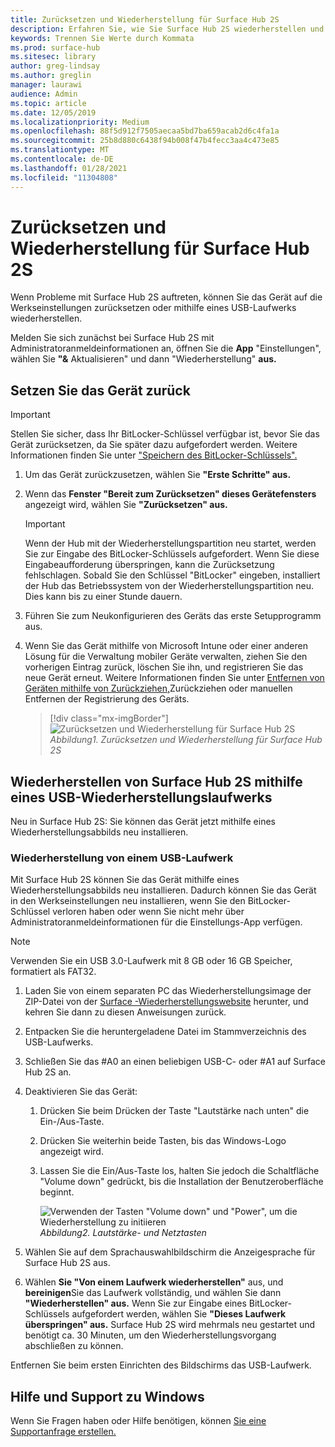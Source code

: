 ```yaml
---
title: Zurücksetzen und Wiederherstellung für Surface Hub 2S
description: Erfahren Sie, wie Sie Surface Hub 2S wiederherstellen und zurücksetzen.
keywords: Trennen Sie Werte durch Kommata
ms.prod: surface-hub
ms.sitesec: library
author: greg-lindsay
ms.author: greglin
manager: laurawi
audience: Admin
ms.topic: article
ms.date: 12/05/2019
ms.localizationpriority: Medium
ms.openlocfilehash: 88f5d912f7505aecaa5bd7ba659acab2d6c4fa1a
ms.sourcegitcommit: 25b8d880c6438f94b008f47b4fecc3aa4c473e85
ms.translationtype: MT
ms.contentlocale: de-DE
ms.lasthandoff: 01/28/2021
ms.locfileid: "11304808"
---
```

# Zurücksetzen und Wiederherstellung für Surface Hub 2S

Wenn Probleme mit Surface Hub 2S auftreten, können Sie das Gerät auf die Werkseinstellungen zurücksetzen oder mithilfe eines USB-Laufwerks wiederherstellen.

Melden Sie sich zunächst bei Surface Hub 2S mit Administratoranmeldeinformationen an, öffnen Sie die **App** "Einstellungen", wählen Sie **"&** Aktualisieren" und dann "Wiederherstellung" **aus.**

## Setzen Sie das Gerät zurück

   > [!IMPORTANT]
   > Stellen Sie sicher, dass Ihr BitLocker-Schlüssel verfügbar ist, bevor Sie das Gerät zurücksetzen, da Sie später dazu aufgefordert werden. Weitere Informationen finden Sie unter ["Speichern des BitLocker-Schlüssels".](save-bitlocker-key-surface-hub.md)

1. Um das Gerät zurückzusetzen, wählen Sie **"Erste Schritte" aus.**

2. Wenn das **Fenster "Bereit zum Zurücksetzen" dieses Gerätefensters** angezeigt wird, wählen Sie **"Zurücksetzen" aus.** 
  
   > [!IMPORTANT]
   > Wenn der Hub mit der Wiederherstellungspartition neu startet, werden Sie zur Eingabe des BitLocker-Schlüssels aufgefordert. Wenn Sie diese Eingabeaufforderung überspringen, kann die Zurücksetzung fehlschlagen. Sobald Sie den Schlüssel "BitLocker" eingeben, installiert der Hub das Betriebssystem von der Wiederherstellungspartition neu. Dies kann bis zu einer Stunde dauern.
  
3. Führen Sie zum Neukonfigurieren des Geräts das erste Setupprogramm aus.

4. Wenn Sie das Gerät mithilfe von Microsoft Intune oder einer anderen Lösung für die Verwaltung mobiler Geräte verwalten, ziehen Sie den vorherigen Eintrag zurück, löschen Sie ihn, und registrieren Sie das neue Gerät erneut. Weitere Informationen finden Sie unter [Entfernen von Geräten mithilfe von Zurückziehen,](https://docs.microsoft.com/intune/devices-wipe)Zurückziehen oder manuellen Entfernen der Registrierung des Geräts.

   > [!div class="mx-imgBorder"]
   > ![*Zurücksetzen und Wiederherstellung für Surface Hub 2S*](images/sh2-reset.png)
   <br/>*Abbildung1. Zurücksetzen und Wiederherstellung für Surface Hub 2S* 

## Wiederherstellen von Surface Hub 2S mithilfe eines USB-Wiederherstellungslaufwerks

Neu in Surface Hub 2S: Sie können das Gerät jetzt mithilfe eines Wiederherstellungsabbilds neu installieren.

### Wiederherstellung von einem USB-Laufwerk

Mit Surface Hub 2S können Sie das Gerät mithilfe eines Wiederherstellungsabbilds neu installieren. Dadurch können Sie das Gerät in den Werkseinstellungen neu installieren, wenn Sie den BitLocker-Schlüssel verloren haben oder wenn Sie nicht mehr über Administratoranmeldeinformationen für die Einstellungs-App verfügen.

>[!NOTE]
>Verwenden Sie ein USB 3.0-Laufwerk mit 8 GB oder 16 GB Speicher, formatiert als FAT32.

1. Laden Sie von einem separaten PC das Wiederherstellungsimage der ZIP-Datei von der [Surface -Wiederherstellungswebsite](https://support.microsoft.com/surfacerecoveryimage?devicetype=surfacehub2s) herunter, und kehren Sie dann zu diesen Anweisungen zurück. 

1. Entpacken Sie die heruntergeladene Datei im Stammverzeichnis des USB-Laufwerks.  

1. Schließen Sie das #A0 an einen beliebigen USB-C- oder #A1 auf Surface Hub 2S an.

1. Deaktivieren Sie das Gerät:

   1. Drücken Sie beim Drücken der Taste "Lautstärke nach unten" die Ein-/Aus-Taste.
   1. Drücken Sie weiterhin beide Tasten, bis das Windows-Logo angezeigt wird.
   1. Lassen Sie die Ein/Aus-Taste los, halten Sie jedoch die Schaltfläche "Volume down" gedrückt, bis die Installation der Benutzeroberfläche beginnt.

      ![*Verwenden der Tasten "Volume down" und "Power", um die Wiederherstellung zu initiieren*](images/sh2-keypad.png)
      <br>*Abbildung2. Lautstärke- und Netztasten*

1. Wählen Sie auf dem Sprachauswahlbildschirm die Anzeigesprache für Surface Hub 2S aus.

1. Wählen **Sie "Von einem Laufwerk wiederherstellen"** aus, und **bereinigen**Sie das Laufwerk vollständig, und wählen Sie dann **"Wiederherstellen" aus.** Wenn Sie zur Eingabe eines BitLocker-Schlüssels aufgefordert werden, wählen Sie **"Dieses Laufwerk überspringen" aus.** Surface Hub 2S wird mehrmals neu gestartet und benötigt ca. 30 Minuten, um den Wiederherstellungsvorgang abschließen zu können.

Entfernen Sie beim ersten Einrichten des Bildschirms das USB-Laufwerk.

## Hilfe und Support zu Windows

Wenn Sie Fragen haben oder Hilfe benötigen, können [Sie eine Supportanfrage erstellen.](https://support.microsoft.com/supportforbusiness/productselection)
